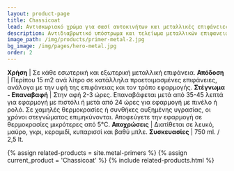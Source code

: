```yaml
---
layout: product-page
title: Chassicoat
lead: Αντισκωριακό χρώμα για σασί αυτοκινήτων και μεταλλικές επιφάνειες
description: Aντιδιαβρωτικό υπόστρωμα και τελείωμα μεταλλικών επιφανειών, κατασκευασμένο από υψηλής ποιότητας συνθετικές ρητίνες. Έχει ισχυρή πρόσφυση, πολύ καλό άπλωμα και αποτελεί την εύκολη, γρήγορη και αποτελεσματική λύση για την προστασία νέων ή παλιών μεταλλικών επιφανειών που προορίζονται για εξωτερική ή εσωτερική χρήση. Λόγω της ειδικής σύνθεσης του, το CHASSICOAT παρουσιάζει εξαιρετικές αντοχές, θαυμάσιο άπλωμα και μεγάλη ελαστικότητα. Το CHASSICOAT είναι ιδανικό προϊόν και για την προστασία σασσί αυτοκινήτων.
image_path: /img/products/primer-metal-2.jpg
bg_image: /img/pages/hero-metal.jpg
order: 2
---
```


**Χρήση** | Σε κάθε εσωτερική και εξωτερική μεταλλική επιφάνεια.
**Απόδοση** | Περίπου 15 m2 ανά λίτρο σε κατάλληλα προετοιμασμένες επιφάνειες, ανάλογα με την υφή της επιφάνειας και τον τρόπο εφαρμογής. 
**Στέγνωμα - Επαναβαφή** | Στην αφή 2-3 ώρες. Επαναβάφεται μετά από 35-45 λεπτά για εφαρμογή με πιστόλι ή μετά από 24 ώρες για εφαρμογή με πινέλο ή ρολό. Σε χαμηλές θερμοκρασίες ή συνθήκες αυξημένης υγρασίας, οι χρόνοι στεγνώματος επιμηκύνονται. Αποφεύγετε την εφαρμογή σε θερμοκρασίες μικρότερες από 5°C.
**Αποχρώσεις** | Διατίθεται σε λευκό, μαύρο, γκρι, κεραμιδί, κυπαρισσί και βαθύ μπλε.
**Συσκευασίες** | 750 ml. / 2,5 lt.

{% assign related-products = site.metal-primers %}
{% assign current_product = 'Chassicoat' %}
{% include related-products.html %}
